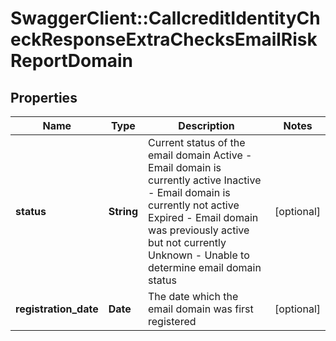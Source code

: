 # SwaggerClient::CallcreditIdentityCheckResponseExtraChecksEmailRiskReportDomain

## Properties
Name | Type | Description | Notes
------------ | ------------- | ------------- | -------------
**status** | **String** | Current status of the email domain   Active - Email domain is currently active  Inactive - Email domain is currently not active  Expired - Email domain was previously active but not currently  Unknown - Unable to determine email domain status | [optional] 
**registration_date** | **Date** | The date which the email domain was first registered | [optional] 


